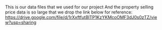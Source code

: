 This is our data files that we used for our project 
And the property selling price data is so large that we drop the link below for reference:
https://drive.google.com/file/d/1rXxftfutBlTP1KzYKMcoOMF3dJ0s0zTZ/view?usp=sharing

